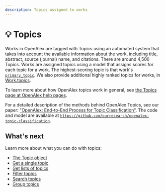 ```yaml
---
description: Topics assigned to works
---
```


# 💡 Topics

Works in OpenAlex are tagged with Topics using an automated system that takes into account the available information about the work, including title, abstract, source (journal) name, and citations. There are around 4,500 Topics. Works are assigned topics using a model that assigns scores for each topic for a work. The highest-scoring topic is that work's [`primary_topic`](../works/work-object/#primary\_topic). We also provide additional highly ranked topics for works, in [Work.topics](../works/work-object/README.md#topics).

To learn more about how OpenAlex topics work in general, see [the Topics page at OpenAlex help pages](https://help.openalex.org/hc/en-us/articles/24736129405719-Topics).

For a detailed description of the methods behind OpenAlex Topics, see our paper: ["OpenAlex: End-to-End Process for Topic Classification"](https://docs.google.com/document/d/1bDopkhuGieQ4F8gGNj7sEc8WSE8mvLZS/edit?usp=sharing\&ouid=106329373929967149989\&rtpof=true\&sd=true). The code and model are available at [`https://github.com/ourresearch/openalex-topic-classification`](https://github.com/ourresearch/openalex-topic-classification).

## What's next

Learn more about what you can do with topics:

* [The Topic object](topic-object.md)
* [Get a single topic](get-a-single-topic.md)
* [Get lists of topics](get-lists-of-topics.md)
* [Filter topics](filter-topics.md)
* [Search topics](search-topics.md)
* [Group topics](group-topics.md)

